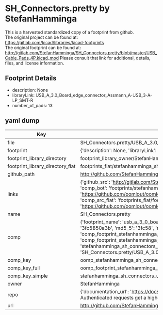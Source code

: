 # SH_Connectors.pretty by StefanHamminga  
This is a harvested standardized copy of a footprint from github.  
The original project can be found at:  
https://gitlab.com/kicad/libraries/kicad-footprints  
The original footprint can be found at:
http://gitlab.com/StefanHamminga/SH_Connectors.pretty/blob/master/USB_Cable_Pads_4P.kicad_mod
Please consult that link for additional, details, files, and license information.  
## Footprint Details
* description: None  
* libraryLink: USB_A_3.0_Board_edge_connector_Assmann_A-USB_3-A-LP_SMT-R  
* number_of_pads: 13  
## yaml dump  
| Key | Value |  
| --- | --- |  
| file | SH_Connectors.pretty/USB_A_3.0_Board_edge_connector_Assmann_A-USB_3-A-LP_SMT-R.kicad_mod |  
| footprint | {'description': None, 'libraryLink': 'USB_A_3.0_Board_edge_connector_Assmann_A-USB_3-A-LP_SMT-R', 'number_of_pads': 13} |  
| footprint_library_directory | footprint_library_owner/StefanHamminga_SH_Connectors.pretty |  
| footprint_library_directory_flat | footprints_flat/stefanhamminga_sh_connectors_usb_a_3_0_board_edge_connector_assmann_a_usb_3_a_lp_smt_r/working |  
| github_path | http://github.com/StefanHamminga/SH_Connectors.pretty/blob/master/USB_A_3.0_Board_edge_connector_Assmann_A-USB_3-A-LP_SMT-R.kicad_mod |  
| links | {'github_src': 'http://gitlab.com/StefanHamminga/SH_Connectors.pretty/blob/master/USB_Cable_Pads_4P.kicad_mod', 'github_src_repo': 'https://gitlab.com/kicad/libraries/kicad-footprints', 'oomp_bot': 'footprints/stefanhamminga_sh_connectors_usb_a_3_0_board_edge_connector_assmann_a_usb_3_a_lp_smt_r/working', 'oomp_bot_github': 'https://github.com/oomlout/oomlout_oomp_footprint_bot/tree/main/footprints/stefanhamminga_sh_connectors_usb_a_3_0_board_edge_connector_assmann_a_usb_3_a_lp_smt_r/working', 'oomp_src_flat': 'footprints_flat/footprints_flat/stefanhamminga_sh_connectors_usb_a_3_0_board_edge_connector_assmann_a_usb_3_a_lp_smt_r/working', 'oomp_src_flat_github': 'https://github.com/oomlout/oomlout_oomp_footprint_src/tree/main/footprints_flat/stefanhamminga_sh_connectors_usb_a_3_0_board_edge_connector_assmann_a_usb_3_a_lp_smt_r/working'} |  
| name | SH_Connectors.pretty |  
| oomp | {'footprint_name': 'usb_a_3_0_board_edge_connector_assmann_a_usb_3_a_lp_smt_r', 'library_name': 'sh_connectors', 'md5': '3fc5850a3b07531b6991ba2eb34b638a', 'md5_10': '3fc5850a3b', 'md5_5': '3fc58', 'md5_6': '3fc585', 'oomp_key': 'oomp_stefanhamminga_sh_connectors_usb_a_3_0_board_edge_connector_assmann_a_usb_3_a_lp_smt_r', 'oomp_key_extra': 'oomp_footprint_stefanhamminga_sh_connectors_usb_a_3_0_board_edge_connector_assmann_a_usb_3_a_lp_smt_r', 'oomp_key_full': 'oomp_footprint_stefanhamminga_sh_connectors_usb_a_3_0_board_edge_connector_assmann_a_usb_3_a_lp_smt_r_3fc585', 'oomp_key_simple': 'stefanhamminga_sh_connectors_usb_a_3_0_board_edge_connector_assmann_a_usb_3_a_lp_smt_r', 'original_filename': 'SH_Connectors.pretty/USB_A_3.0_Board_edge_connector_Assmann_A-USB_3-A-LP_SMT-R.kicad_mod', 'owner_name': 'stefanhamminga'} |  
| oomp_key | oomp_stefanhamminga_sh_connectors_usb_a_3_0_board_edge_connector_assmann_a_usb_3_a_lp_smt_r |  
| oomp_key_full | oomp_footprint_stefanhamminga_sh_connectors_usb_a_3_0_board_edge_connector_assmann_a_usb_3_a_lp_smt_r |  
| oomp_key_simple | stefanhamminga_sh_connectors_usb_a_3_0_board_edge_connector_assmann_a_usb_3_a_lp_smt_r |  
| owner | StefanHamminga |  
| repo | {'documentation_url': 'https://docs.github.com/rest/overview/resources-in-the-rest-api#rate-limiting', 'message': "API rate limit exceeded for 84.66.173.59. (But here's the good news: Authenticated requests get a higher rate limit. Check out the documentation for more details.)"} |  
| url | http://github.com/StefanHamminga/SH_Connectors.pretty |  


